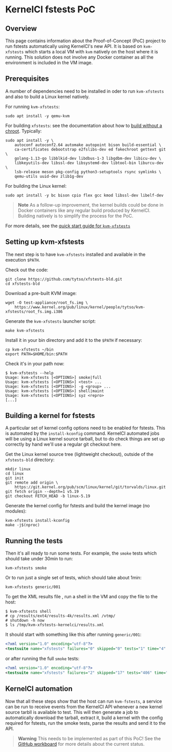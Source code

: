 KernelCI fstests PoC
====================


## Overview

This page contains information about the Proof-of-Concept (PoC) project to run
fstests automatically using KernelCI's new API.  It is based on `kvm-xfstests`
which starts a local VM with `kvm` natively on the host where it is running.
This solution does not involve any Docker container as all the environment is
included in the VM image.


## Prerequisites

A number of dependencies need to be installed in oder to run `kvm-xfstests` and
also to build a Linux kernel natively.

For running `kvm-xfstests`:

    sudo apt install -y qemu-kvm

For building `xfstests`: see the documentation about how to [build without a
chroot](https://github.com/tytso/xfstests-bld/blob/master/Documentation/building-xfstests.md#without-a-build-chroot).  Typically:

    sudo apt install -y \
        autoconf autoconf2.64 automake autopoint bison build-essential \
        ca-certificates debootstrap e2fslibs-dev ed fakechroot gettext git \
        golang-1.13-go libblkid-dev libdbus-1-3 libgdbm-dev libicu-dev \
        libkeyutils-dev libssl-dev libsystemd-dev libtool-bin liburcu-dev \
        lsb-release meson pkg-config python3-setuptools rsync symlinks \
        qemu-utils uuid-dev zlib1g-dev

For building the Linux kernel:

    sudo apt install -y bc bison cpio flex gcc kmod libssl-dev libelf-dev

> **Note** As a follow-up improvement, the kernel builds could be done in
> Docker containers like any regular build produced by KernelCI.  Building
> natively is to simplify the process for the PoC.

For more details, see the [quick start guide for
`kvm-xfstests`](https://github.com/tytso/xfstests-bld/blob/master/Documentation/kvm-quickstart.md)


## Setting up kvm-xfstests

The next step is to have `kvm-xfstests` installed and available in the
execution `$PATH`.

Check out the code:

    git clone https://github.com/tytso/xfstests-bld.git
    cd xfstests-bld

Download a pre-built KVM image:

    wget -O test-appliance/root_fs.img \
        https://www.kernel.org/pub/linux/kernel/people/tytso/kvm-xfstests/root_fs.img.i386

Generate the `kvm-xfstests` launcher script:

    make kvm-xfstests

Install it in your bin directory and add it to the `$PATH` if necessary:

    cp kvm-xfstests ~/bin
    export PATH=$HOME/bin:$PATH

Check it's in your path now:

    $ kvm-xfstests --help
    Usage: kvm-xfstests [<OPTIONS>] smoke|full
    Usage: kvm-xfstests [<OPTIONS>] <test> ...
    Usage: kvm-xfstests [<OPTIONS>] -g <group> ...
    Usage: kvm-xfstests [<OPTIONS>] shell|maint
    Usage: kvm-xfstests [<OPTIONS>] syz <repro>
    [...]


## Building a kernel for fstests

A particular set of kernel config options need to be enabled for fstests.  This
is automated by the `install-kconfig` command.  KernelCI automated jobs will be
using a Linux kernel source tarball, but to do check things are set up
correctly by hand we'll use a regular git checkout here.

Get the Linux kernel source tree (lightweight checkout), outside of the
`xfstests-bld` directory:

    mkdir linux
    cd linux
    git init
    git remote add origin \
        https://git.kernel.org/pub/scm/linux/kernel/git/torvalds/linux.git
    git fetch origin --depth=1 v5.19
    git checkout FETCH_HEAD -b linux-5.19

Generate the kernel config for fstests and build the kernel image (no modules):

    kvm-xfstests install-kconfig
    make -j$(nproc)


## Running the tests

Then it's all ready to run some tests.  For example, the `smoke` tests which
should take under 30min to run:

    kvm-xfstests smoke

Or to run just a single set of tests, which should take about 1min:

    kvm-xfstests generic/001

To get the XML results file , run a shell in the VM and copy the file to the
host:

    $ kvm-xfstests shell
    # cp /results/ext4/results-4k/results.xml /vtmp/
    # shutdown -h now
    $ ls /tmp/kvm-xfstests-kernelci/results.xml

It should start with something like this after running `generic/001`:

```xml
<?xml version="1.0" encoding="utf-8"?>
<testsuite name="xfstests" failures="0" skipped="0" tests="1" time="4" hostname="kvm-xfstests" timestamp="2022-08-08T04:09:42">
```

or after running the full `smoke` tests:

```xml
<?xml version="1.0" encoding="utf-8"?>
<testsuite name="xfstests" failures="2" skipped="17" tests="406" time="1227" hostname="kvm-xfstests" timestamp="2022-07-29T18:05:15">
```

## KernelCI automation

Now that all these steps show that the host can run `kvm-fstests`, a service
can be run to receive events from the KernelCI API whenever a new kernel source
tarbll is available to test.  This will then generate a job to automatically
download the tarball, extract it, build a kernel with the config required for
fstests, run the smoke tests, parse the results and send it to the API.

> **Warning** This needs to be implemented as part of this PoC!  See the
> [GitHub workboard](https://github.com/orgs/kernelci/projects/15/views/4) for
> more details about the current status.
